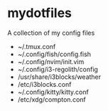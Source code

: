 # mydotfiles
A collection of my config files

* ~/.tmux.conf
* ~/.config/fish/config.fish
* ~/.config/nvim/init.vim
* ~/.config/i3-regolith/config
* /usr/share/i3blocks/weather
* /etc/i3blocks.conf
* ~/.config/kitty/kitty.conf
* /etc/xdg/compton.conf
